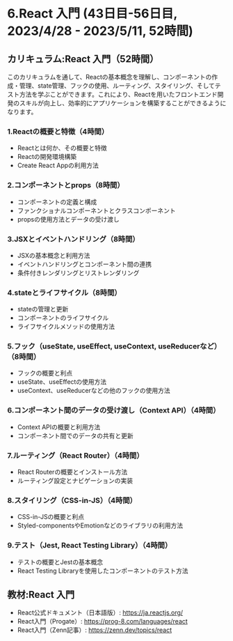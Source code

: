 # 6.React 入門 (43日目-56日目, 2023/4/28 - 2023/5/11, 52時間)

## カリキュラム:React 入門（52時間）
このカリキュラムを通して、Reactの基本概念を理解し、コンポーネントの作成・管理、state管理、フックの使用、ルーティング、スタイリング、そしてテスト方法を学ぶことができます。これにより、Reactを用いたフロントエンド開発のスキルが向上し、効率的にアプリケーションを構築することができるようになります。
### 1.Reactの概要と特徴（4時間）
- Reactとは何か、その概要と特徴
- Reactの開発環境構築
- Create React Appの利用方法
### 2.コンポーネントとprops（8時間）
- コンポーネントの定義と構成
- ファンクショナルコンポーネントとクラスコンポーネント
- propsの使用方法とデータの受け渡し
### 3.JSXとイベントハンドリング（8時間）
- JSXの基本概念と利用方法
- イベントハンドリングとコンポーネント間の連携
- 条件付きレンダリングとリストレンダリング
### 4.stateとライフサイクル（8時間）
- stateの管理と更新
- コンポーネントのライフサイクル
- ライフサイクルメソッドの使用方法
### 5.フック（useState, useEffect, useContext, useReducerなど）（8時間）
- フックの概要と利点
- useState、useEffectの使用方法
- useContext、useReducerなどの他のフックの使用方法
### 6.コンポーネント間のデータの受け渡し（Context API）（4時間）
- Context APIの概要と利用方法
- コンポーネント間でのデータの共有と更新
### 7.ルーティング（React Router）（4時間）
- React Routerの概要とインストール方法
- ルーティング設定とナビゲーションの実装
### 8.スタイリング（CSS-in-JS）（4時間）
- CSS-in-JSの概要と利点
- Styled-componentsやEmotionなどのライブラリの利用方法
### 9.テスト（Jest, React Testing Library）（4時間）
- テストの概要とJestの基本概念
- React Testing Libraryを使用したコンポーネントのテスト方法

## 教材:React 入門
- React公式ドキュメント（日本語版）: https://ja.reactjs.org/
- React入門（Progate）: https://prog-8.com/languages/react
- React入門（Zenn記事）: https://zenn.dev/topics/react



